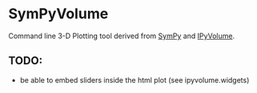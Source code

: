 # SymPyVolume
Command line 3-D Plotting tool derived from [SymPy](https://www.sympy.org/en/index.html) and [IPyVolume](https://ipyvolume.readthedocs.io/en/latest/).



## TODO:

- be able to embed sliders inside the html plot (see ipyvolume.widgets)


